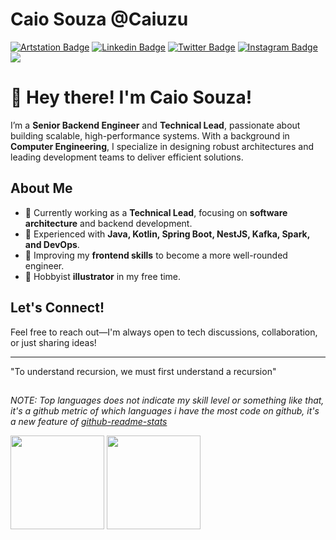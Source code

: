 # Caio Souza @Caiuzu

[![Artstation Badge](https://img.shields.io/badge/-Artstation-black?style=flat&logo=Artstation&logoColor=blue)](https://www.artstation.com/caiuzu)
[![Linkedin Badge](https://img.shields.io/badge/-LinkedIn-blue?style=flat&logo=LinkedIn&logoColor=white)](https://www.linkedin.com/in/caiuzu/)
[![Twitter Badge](https://img.shields.io/badge/-Twitter-1ca0f1?style=flat&logo=Twitter&logoColor=white)](https://twitter.com/)
[![Instagram Badge](https://img.shields.io/badge/-Instagram-C13584?style=flat&logo=Instagram&logoColor=white)](https://www.instagram.com/)
![](https://komarev.com/ghpvc/?username=caiuzu&label=Profile+Views&style=flat&color=gray)


# 👋 Hey there! I'm Caio Souza!  

I’m a **Senior Backend Engineer** and **Technical Lead**, passionate about building scalable, high-performance systems. With a background in **Computer Engineering**, I specialize in designing robust architectures and leading development teams to deliver efficient solutions.

## About Me
- 💼 Currently working as a **Technical Lead**, focusing on **software architecture** and backend development.  
- 🔧 Experienced with **Java, Kotlin, Spring Boot, NestJS, Kafka, Spark, and DevOps**.  
- 🎯 Improving my **frontend skills** to become a more well-rounded engineer.  
- 🎨 Hobbyist **illustrator** in my free time.  

## Let's Connect!
Feel free to reach out—I'm always open to tech discussions, collaboration, or just sharing ideas!  

---

"To understand recursion, we must first understand a recursion" 

##
*NOTE: Top languages does not indicate my skill level or something like that, it's a github metric of which languages i have the most code on github, it's a new feature of [github-readme-stats](https://github.com/anuraghazra/github-readme-stats)*

<div align="">

<img height="150em" src="https://github-readme-stats.vercel.app/api/top-langs/?username=caiuzu&layout=compact&langs_count=7&theme=dracula"/>
<img height="150em" src="https://github-readme-stats.vercel.app/api?username=caiuzu&show_icons=true&theme=dracula&include_all_commits=true&count_private=true"/>

</div>

